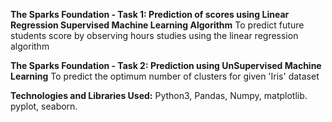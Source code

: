 **The Sparks Foundation - Task 1: Prediction of scores using Linear Regression Supervised Machine Learning Algorithm**
To predict future students score by observing hours studies using the linear regression algorithm

**The Sparks Foundation - Task 2: Prediction using UnSupervised Machine Learning**
To predict the optimum number of clusters for given 'Iris' dataset

**Technologies and Libraries Used:**
Python3, Pandas, Numpy, matplotlib. pyplot, seaborn.

